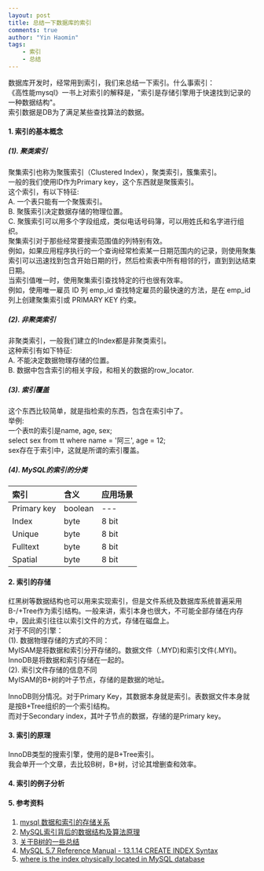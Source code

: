 ```yaml
---
layout: post
title: 总结一下数据库的索引
comments: true
author: "Yin Haomin"
tags:
    - 索引
    - 总结
---
```


数据库开发时，经常用到索引，我们来总结一下索引。什么事索引：<br>
《高性能mysql》一书上对索引的解释是，"索引是存储引擎用于快速找到记录的一种数据结构"。<br>
索引数据是DB为了满足某些查找算法的数据。

#### 1. 索引的基本概念<br>
##### (1). 聚类索引<br>
聚集索引也称为聚簇索引（Clustered Index），聚类索引，簇集索引。<br>
一般的我们使用ID作为Primary key，这个东西就是聚簇索引。<br>
这个索引，有以下特征:<br>
A. 一个表只能有一个聚簇索引。<br>
B. 聚簇索引决定数据存储的物理位置。<br>
C. 聚簇索引可以用多个字段组成，类似电话号码簿，可以用姓氏和名字进行组织。<br>
聚集索引对于那些经常要搜索范围值的列特别有效。<br>
例如，如果应用程序执行的一个查询经常检索某一日期范围内的记录，则使用聚集索引可以迅速找到包含开始日期的行，然后检索表中所有相邻的行，直到到达结束日期。<br>
当索引值唯一时，使用聚集索引查找特定的行也很有效率。<br>
例如，使用唯一雇员 ID 列 emp_id 查找特定雇员的最快速的方法，是在 emp_id 列上创建聚集索引或 PRIMARY KEY 约束。<br>

##### (2). 非聚类索引<br>
非聚类索引，一般我们建立的Index都是非聚类索引。<br>
这种索引有如下特征:<br>
A. 不能决定数据物理存储的位置。<br>
B. 数据中包含索引的相关字段，和相关的数据的row_locator.<br>

##### (3). 索引覆盖<br>
这个东西比较简单，就是指检索的东西，包含在索引中了。<br>
举例:<br>
一个表tt的索引是name, age, sex;<br>
select sex from tt where name = '阿三', age = 12;<br>
sex存在于索引中，这就是所谓的索引覆盖。<br>

##### (4). MySQL的索引的分类<br>
|索引|含义|应用场景|
|:-------|:-------|:-------|
|Primary key|boolean|---|
|Index|byte|8 bit|
|Unique|byte|8 bit|
|Fulltext|byte|8 bit|
|Spatial|byte|8 bit|

#### 2. 索引的存储<br>
红黑树等数据结构也可以用来实现索引，但是文件系统及数据库系统普遍采用B-/+Tree作为索引结构。一般来讲，索引本身也很大，不可能全部存储在内存中，因此索引往往以索引文件的方式，存储在磁盘上。<br>
对于不同的引擎：<br>
(1). 数据物理存储的方式的不同：<br>
MyISAM是将数据和索引分开存储的。数据文件（.MYD)和索引文件(.MYI)。<br>
InnoDB是将数据和索引存储在一起的。<br>
(2). 索引文件存储的信息不同<br>
MyISAM的B+树的叶子节点，存储的是数据的地址。<br>

InnoDB则分情况。对于Primary Key，其数据本身就是索引。表数据文件本身就是按B+Tree组织的一个索引结构。<br>
而对于Secondary index，其叶子节点的数据，存储的是Primary key。<br>

#### 3. 索引的原理<br>
InnoDB类型的搜索引擎，使用的是B+Tree索引。<br>
我会单开一个文章，去比较B树，B+树，讨论其增删查和效率。<br>

#### 4. 索引的例子分析<br>


#### 5. 参考资料<br>
1. [mysql 数据和索引的存储关系](http://blog.csdn.net/tangkund3218/article/details/46945311)
2. [MySQL索引背后的数据结构及算法原理](https://www.cnblogs.com/tgycoder/p/5410057.html)
3. [关于B树的一些总结](https://www.cnblogs.com/tgycoder/p/5077017.html)
4. [MySQL 5.7 Reference Manual - 13.1.14 CREATE INDEX Syntax](https://dev.mysql.com/doc/refman/5.7/en/create-index.html)
5. [where is the index physically located in MySQL database](https://dba.stackexchange.com/questions/62900/where-is-the-index-physically-located-in-mysql-database)
